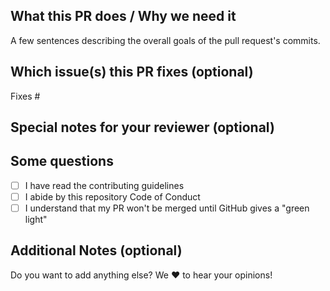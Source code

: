 <!--  Thanks for sending a pull request!  Here are some tips for you:
1. If this is your first time, read our contributor guidelines  https://github.com/HackAssistant/registration/blob/master/.github/CONTRIBUTING.md
-->

## What this PR does / Why we need it
A few sentences describing the overall goals of the pull request's commits.

## Which issue(s) this PR fixes (optional) 
<!--Fixes #<issue number>(, fixes #<issue_number>, ...) format, will close the issue(s) when PR gets merged)-->
Fixes #

## Special notes for your reviewer (optional)



## Some questions
- [ ] I have read the contributing guidelines
- [ ] I abide by this repository Code of Conduct
- [ ] I understand that my PR won't be merged until GitHub gives a "green light"

<!--You can leave this and check them once the PR has been created.-->

## Additional Notes (optional)
Do you want to add anything else? We :heart: to hear your opinions!
